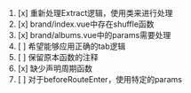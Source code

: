 1. [x] 重新处理Extract逻辑，使用类来进行处理
2. [x] brand/index.vue中存在shuffle函数
3. [x] brand/albums.vue中的params需要处理
4. [ ] 希望能够应用正确的tab逻辑
5. [ ] 保留原本函数的注释
6. [x] 缺少声明周期函数
7. [ ] 对于beforeRouteEnter，使用特定的params